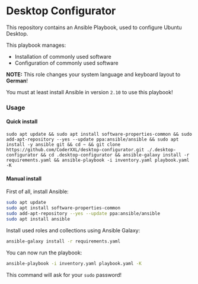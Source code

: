 # Desktop Configurator
This repository contains an Ansible Playbook, used to configure Ubuntu Desktop.

This playbook manages:
 - Installation of commonly used software
 - Configuration of commonly used software

**NOTE:** This role changes your system language and keyboard layout to __German__!

You must at least install Ansible in version `2.10` to use this playbook!

### Usage

#### Quick install
```shell
sudo apt update && sudo apt install software-properties-common && sudo add-apt-repository --yes --update ppa:ansible/ansible && sudo apt install -y ansible git && cd ~ && git clone https://github.com/CoderXXL/desktop-configurator.git ./.desktop-configurator && cd .desktop-configurator && ansible-galaxy install -r requirements.yaml && ansible-playbook -i inventory.yaml playbook.yaml -K
```

#### Manual install

First of all, install Ansible:
```bash
sudo apt update
sudo apt install software-properties-common
sudo add-apt-repository --yes --update ppa:ansible/ansible
sudo apt install ansible
```

Install used roles and collections using Ansible Galaxy:
```bash
ansible-galaxy install -r requirements.yaml
```

You can now run the playbook:
```bash
ansible-playbook -i inventory.yaml playbook.yaml -K
```
This command will ask for your `sudo` password! 
